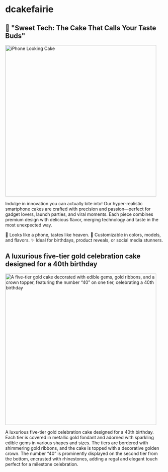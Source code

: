 # dcakefairie

## 🍰 "Sweet Tech: The Cake That Calls Your Taste Buds"

<img src="https://github.com/user-attachments/assets/07734939-ab69-4664-a3e8-8fd6fa5cec11" width="480px" alt="iPhone Looking Cake">

Indulge in innovation you can actually bite into! Our hyper-realistic smartphone cakes are crafted with precision and passion—perfect for gadget lovers, launch parties, and viral moments. Each piece combines premium design with delicious flavor, merging technology and taste in the most unexpected way.

📱 Looks like a phone, tastes like heaven.
🎂 Customizable in colors, models, and flavors.
✨ Ideal for birthdays, product reveals, or social media stunners.


## A luxurious five-tier gold celebration cake designed for a 40th birthday

<img src="[https://github.com/user-attachments/assets/07734939-ab69-4664-a3e8-8fd6fa5cec11](https://github.com/user-attachments/assets/d6879188-a8c0-4079-bb45-5a3a7847543c)" width="480px" alt="A five-tier gold cake decorated with edible gems, gold ribbons, and a crown topper, featuring the number “40” on one tier, celebrating a 40th birthday">

A luxurious five-tier gold celebration cake designed for a 40th birthday. Each tier is covered in metallic gold fondant and adorned with sparkling edible gems in various shapes and sizes. The tiers are bordered with shimmering gold ribbons, and the cake is topped with a decorative golden crown. The number “40” is prominently displayed on the second tier from the bottom, encrusted with rhinestones, adding a regal and elegant touch perfect for a milestone celebration.
